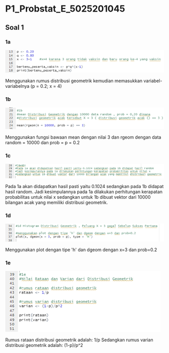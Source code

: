 # P1_Probstat_E_5025201045

## Soal 1

### 1a
![alt text](https://github.com/mlintang20/P1_Probstat_E_5025201045/blob/master/images/ss_1a.png?raw=true)

Menggunakan rumus distribusi geometrik kemudian memasukkan variabel-variabelnya (p = 0.2; x = 4)

### 1b
![alt text](https://github.com/mlintang20/P1_Probstat_E_5025201045/blob/master/images/ss_1b.png?raw=true)

Menggunakan fungsi bawaan mean dengan nilai 3 dan rgeom dengan data random = 10000 dan prob = p = 0.2

### 1c
![alt text](https://github.com/mlintang20/P1_Probstat_E_5025201045/blob/master/images/ss_1c.png?raw=true)

Pada 1a akan didapatkan hasil pasti yaitu 0.1024 sedangkan pada 1b didapat hasil random.
Jadi kesimpulannya pada 1a dilakukan perhitungan kerapatan probabilitas untuk nilai x sedangkan untuk 1b dibuat vektor dari 10000 bilangan acak yang memiliki distribusi geometrik.

### 1d
![alt text](https://github.com/mlintang20/P1_Probstat_E_5025201045/blob/master/images/ss_1d.png?raw=true)

Menggunakan plot dengan tipe 'h' dan dgeom dengan x=3 dan prob=0.2

### 1e
![alt text](https://github.com/mlintang20/P1_Probstat_E_5025201045/blob/master/images/ss_1e.png?raw=true)

Rumus rataan distribusi geometrik adalah: 1/p
Sedangkan rumus varian distribusi geometrik adalah: (1-p)/p^2

